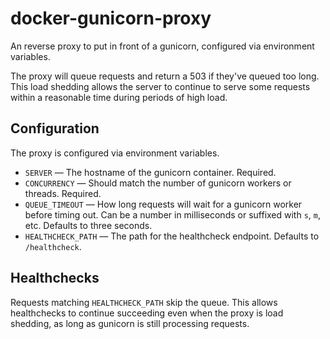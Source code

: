 # docker-gunicorn-proxy

An reverse proxy to put in front of a gunicorn, configured via environment
variables.

The proxy will queue requests and return a 503 if they've queued too long.
This load shedding allows the server to continue to serve some requests within
a reasonable time during periods of high load.

## Configuration

The proxy is configured via environment variables.

* `SERVER` — The hostname of the gunicorn container.  Required.
* `CONCURRENCY` — Should match the number of gunicorn workers or threads.
  Required.
* `QUEUE_TIMEOUT` — How long requests will wait for a gunicorn worker before
  timing out.  Can be a number in milliseconds or suffixed with `s`, `m`, etc.
  Defaults to three seconds.
* `HEALTHCHECK_PATH` — The path for the healthcheck endpoint.  Defaults to
  `/healthcheck`.

## Healthchecks

Requests matching `HEALTHCHECK_PATH` skip the queue.  This allows healthchecks
to continue succeeding even when the proxy is load shedding, as long as
gunicorn is still processing requests.
